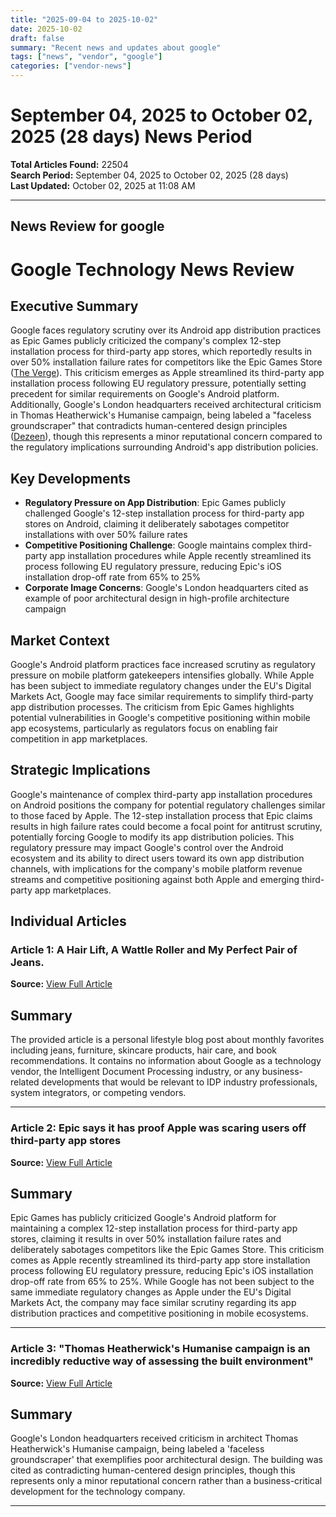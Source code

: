 ```yaml
---
title: "2025-09-04 to 2025-10-02"
date: 2025-10-02
draft: false
summary: "Recent news and updates about google"
tags: ["news", "vendor", "google"]
categories: ["vendor-news"]
---
```


# September 04, 2025 to October 02, 2025 (28 days) News Period 

**Total Articles Found:** 22504  
**Search Period:** September 04, 2025 to October 02, 2025 (28 days)  
**Last Updated:** October 02, 2025 at 11:08 AM

---

## News Review for google

# Google Technology News Review

## Executive Summary

Google faces regulatory scrutiny over its Android app distribution practices as Epic Games publicly criticized the company's complex 12-step installation process for third-party app stores, which reportedly results in over 50% installation failure rates for competitors like the Epic Games Store ([The Verge](https://www.theverge.com/news/789421/epic-games-store-ios-android-installations)). This criticism emerges as Apple streamlined its third-party app installation process following EU regulatory pressure, potentially setting precedent for similar requirements on Google's Android platform. Additionally, Google's London headquarters received architectural criticism in Thomas Heatherwick's Humanise campaign, being labeled a "faceless groundscraper" that contradicts human-centered design principles ([Dezeen](https://www.dezeen.com/2025/10/01/thomas-heatherwick-humanise-owen-hopkins-opinion/)), though this represents a minor reputational concern compared to the regulatory implications surrounding Android's app distribution policies.

## Key Developments

- **Regulatory Pressure on App Distribution**: Epic Games publicly challenged Google's 12-step installation process for third-party app stores on Android, claiming it deliberately sabotages competitor installations with over 50% failure rates
- **Competitive Positioning Challenge**: Google maintains complex third-party app installation procedures while Apple recently streamlined its process following EU regulatory pressure, reducing Epic's iOS installation drop-off rate from 65% to 25%
- **Corporate Image Concerns**: Google's London headquarters cited as example of poor architectural design in high-profile architecture campaign

## Market Context

Google's Android platform practices face increased scrutiny as regulatory pressure on mobile platform gatekeepers intensifies globally. While Apple has been subject to immediate regulatory changes under the EU's Digital Markets Act, Google may face similar requirements to simplify third-party app distribution processes. The criticism from Epic Games highlights potential vulnerabilities in Google's competitive positioning within mobile app ecosystems, particularly as regulators focus on enabling fair competition in app marketplaces.

## Strategic Implications

Google's maintenance of complex third-party app installation procedures on Android positions the company for potential regulatory challenges similar to those faced by Apple. The 12-step installation process that Epic claims results in high failure rates could become a focal point for antitrust scrutiny, potentially forcing Google to modify its app distribution policies. This regulatory pressure may impact Google's control over the Android ecosystem and its ability to direct users toward its own app distribution channels, with implications for the company's mobile platform revenue streams and competitive positioning against both Apple and emerging third-party app marketplaces.

## Individual Articles

### Article 1: A Hair Lift, A Wattle Roller and My Perfect Pair of Jeans.

**Source:** [View Full Article](https://www.amodelrecommends.com/p/a-hair-lift-a-wattle-roller-and-my)

## Summary

The provided article is a personal lifestyle blog post about monthly favorites including jeans, furniture, skincare products, hair care, and book recommendations. It contains no information about Google as a technology vendor, the Intelligent Document Processing industry, or any business-related developments that would be relevant to IDP industry professionals, system integrators, or competing vendors.



---

### Article 2: Epic says it has proof Apple was scaring users off third-party app stores

**Source:** [View Full Article](https://www.theverge.com/news/789421/epic-games-store-ios-android-installations)

## Summary

Epic Games has publicly criticized Google's Android platform for maintaining a complex 12-step installation process for third-party app stores, claiming it results in over 50% installation failure rates and deliberately sabotages competitors like the Epic Games Store. This criticism comes as Apple recently streamlined its third-party app store installation process following EU regulatory pressure, reducing Epic's iOS installation drop-off rate from 65% to 25%. While Google has not been subject to the same immediate regulatory changes as Apple under the EU's Digital Markets Act, the company may face similar scrutiny regarding its app distribution practices and competitive positioning in mobile ecosystems.



---

### Article 3: "Thomas Heatherwick's Humanise campaign is an incredibly reductive way of assessing the built environment"

**Source:** [View Full Article](https://www.dezeen.com/2025/10/01/thomas-heatherwick-humanise-owen-hopkins-opinion/)

## Summary

Google's London headquarters received criticism in architect Thomas Heatherwick's Humanise campaign, being labeled a 'faceless groundscraper' that exemplifies poor architectural design. The building was cited as contradicting human-centered design principles, though this represents only a minor reputational concern rather than a business-critical development for the technology company.





---

